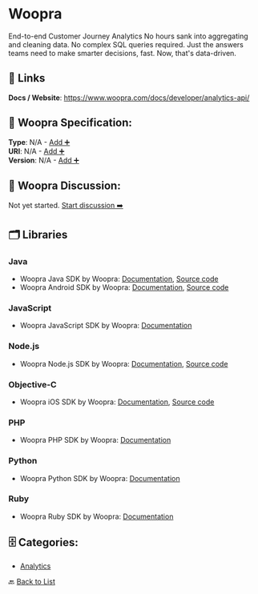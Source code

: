 # Woopra

End-to-end Customer Journey Analytics
No hours sank into aggregating and cleaning data. No complex SQL queries required. Just the answers teams need to make smarter decisions, fast. Now, that's data-driven.

##  🔗 Links
**Docs / Website**: https://www.woopra.com/docs/developer/analytics-api/

## 🧬 Woopra Specification:
**Type**: N/A - [Add ➕](https://github.com/apis-list/apis-list/edit/main/apis.yaml#L22079)  
**URI**: N/A - [Add ➕](https://github.com/apis-list/apis-list/edit/main/apis.yaml#L22079)  
**Version**: N/A - [Add ➕](https://github.com/apis-list/apis-list/edit/main/apis.yaml#L22079)

## 💬 Woopra Discussion:
Not yet started. [Start discussion ➡️](https://github.com/apis-list/apis-list/discussions/new)

## 🗂️ Libraries
### Java
- Woopra Java SDK by Woopra: [Documentation](https://www.woopra.com/docs/setup/java-sdk/), [Source code](https://github.com/Woopra/woopra-java-sdk)
- Woopra Android SDK by Woopra: [Documentation](https://www.woopra.com/docs/setup/android-sdk/), [Source code](https://github.com/Woopra/woopra-android-sdk)
### JavaScript
- Woopra JavaScript SDK by Woopra: [Documentation](https://www.woopra.com/docs/setup/javascript-tracking/)
### Node.js
- Woopra Node.js SDK by Woopra: [Documentation](https://www.woopra.com/docs/setup/node-js-sdk/), [Source code](https://github.com/woopra/node-woopra)
### Objective-C
- Woopra iOS SDK by Woopra: [Documentation](https://www.woopra.com/docs/setup/ios-sdk/), [Source code](https://github.com/Woopra/woopra-ios-sdk)
### PHP
- Woopra PHP SDK by Woopra: [Documentation](https://www.woopra.com/docs/setup/php-sdk/)
### Python
- Woopra Python SDK by Woopra: [Documentation](https://www.woopra.com/docs/setup/python-sdk/)
### Ruby
- Woopra Ruby SDK by Woopra: [Documentation](https://www.woopra.com/docs/setup/ruby-on-rails-sdk/)


## 🗄️ Categories:
- [Analytics](https://github.com/apis-list/apis-list#analytics-)

🔙  [Back to List](https://github.com/apis-list/apis-list)
